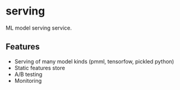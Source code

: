 # serving
ML model serving service.

## Features
- Serving of many model kinds (pmml, tensorfow, pickled python)
- Static features store
- A/B testing
- Monitoring
